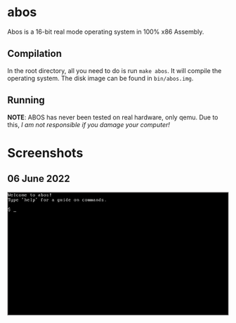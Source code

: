 # abos
Abos is a 16-bit real mode operating system in 100% x86 Assembly.

## Compilation
In the root directory, all you need to do is run `make abos`. It will compile the operating system. The disk image can be found in `bin/abos.img`.

## Running
**NOTE**: ABOS has never been tested on real hardware, only qemu. Due to this, *I am not responsible if you damage your computer!*


# Screenshots

## 06 June 2022
![dh](./img/01.png)